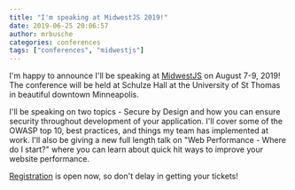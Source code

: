 ```yaml
---
title: "I'm speaking at MidwestJS 2019!"
date: 2019-06-25 20:06:57
author: mrbusche
categories: conferences
tags: ["conferences", "midwestjs"]
---
```


I'm happy to announce I'll be speaking at [MidwestJS](http://midwestjs.com/) on August 7-9, 2019! The conference will be held at Schulze Hall at the University of St Thomas in beautiful downtown Minneapolis.

I'll be speaking on two topics - Secure by Design and how you can ensure security throughout development of your application. I'll cover some of the OWASP top 10, best practices, and things my team has implemented at work. I'll also be giving a new full length talk on "Web Performance - Where do I start?" where you can learn about quick hit ways to improve your website performance.

[Registration](https://ti.to/midwestjs/midwest-js-2019) is open now, so don't delay in getting your tickets!
